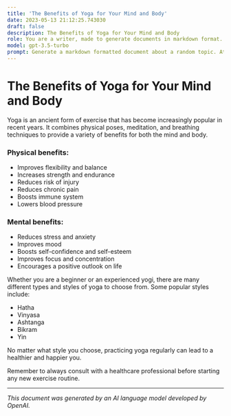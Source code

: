 ```yaml
---
title: 'The Benefits of Yoga for Your Mind and Body'
date: 2023-05-13 21:12:25.743030
draft: false
description: The Benefits of Yoga for Your Mind and Body
role: You are a writer, made to generate documents in markdown format. It is very important that all of the documents you generate are in valid markdown format.
model: gpt-3.5-turbo
prompt: Generate a markdown formatted document about a random topic. At the bottom, include a disclaimer explaining that the document was generated by you. The first line of the document should be the title. Make sure that the entire document is in proper markdown format, using a mix of various tags to make the document visually appealing.
---
```


# The Benefits of Yoga for Your Mind and Body

Yoga is an ancient form of exercise that has become increasingly popular in recent years. It combines physical poses, meditation, and breathing techniques to provide a variety of benefits for both the mind and body.

### Physical benefits:

- Improves flexibility and balance
- Increases strength and endurance
- Reduces risk of injury
- Reduces chronic pain
- Boosts immune system
- Lowers blood pressure

### Mental benefits:

- Reduces stress and anxiety
- Improves mood
- Boosts self-confidence and self-esteem
- Improves focus and concentration
- Encourages a positive outlook on life

Whether you are a beginner or an experienced yogi, there are many different types and styles of yoga to choose from. Some popular styles include:

- Hatha
- Vinyasa
- Ashtanga
- Bikram
- Yin

No matter what style you choose, practicing yoga regularly can lead to a healthier and happier you.

Remember to always consult with a healthcare professional before starting any new exercise routine.

---

*This document was generated by an AI language model developed by OpenAI.*